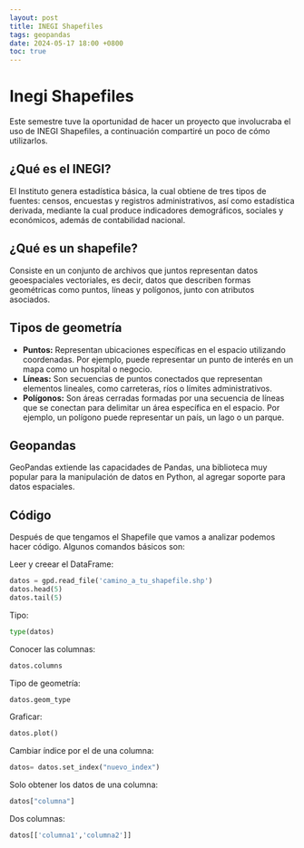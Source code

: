 ```yaml
---
layout: post
title: INEGI Shapefiles
tags: geopandas
date: 2024-05-17 18:00 +0800
toc: true
---
```

# Inegi Shapefiles

Este semestre tuve la oportunidad de hacer un proyecto que involucraba el uso de INEGI Shapefiles, a continuación compartiré un poco de cómo utilizarlos.

## ¿Qué es el INEGI?
El Instituto genera estadística básica, la cual obtiene de tres tipos de fuentes: censos, encuestas y registros administrativos, así como estadística derivada, mediante la cual produce indicadores demográficos, sociales y económicos, además de contabilidad nacional.

## ¿Qué es un shapefile?
Consiste en un conjunto de archivos que juntos representan datos geoespaciales vectoriales, es decir, datos que describen formas geométricas como puntos, líneas y polígonos, junto con atributos asociados.

## Tipos de geometría
- **Puntos:**  Representan ubicaciones específicas en el espacio utilizando coordenadas. Por ejemplo, puede representar un punto de interés en un mapa como un hospital o negocio.
- **Líneas:** Son secuencias de puntos conectados que representan elementos lineales, como carreteras, ríos o límites administrativos. 
- **Polígonos:** Son áreas cerradas formadas por una secuencia de líneas que se conectan para delimitar un área específica en el espacio. Por ejemplo, un polígono puede representar un país, un lago o un parque.

## Geopandas
GeoPandas extiende las capacidades de Pandas, una biblioteca muy popular para la manipulación de datos en Python, al agregar soporte para datos espaciales.

## Código
Después de que tengamos el Shapefile que vamos a analizar podemos hacer código. Algunos comandos básicos son:

Leer y creear el DataFrame:
```python
datos = gpd.read_file('camino_a_tu_shapefile.shp')
datos.head(5)
datos.tail(5)
```

Tipo:
```python
type(datos)
```

Conocer las columnas:
```python
datos.columns
```

Tipo de geometría:
```python
datos.geom_type
```

Graficar:
```python
datos.plot()
```

Cambiar índice por el de una columna:
```python
datos= datos.set_index("nuevo_index")
```

Solo obtener los datos de una columna:
```python
datos["columna"]
```

Dos columnas:
```python
datos[['columna1','columna2']]
```